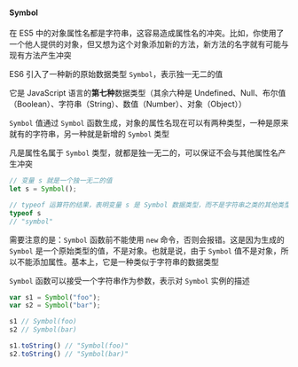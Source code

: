 #### Symbol

在 ES5 中的对象属性名都是字符串，这容易造成属性名的冲突。比如，你使用了一个他人提供的对象，但又想为这个对象添加新的方法，新方法的名字就有可能与现有方法产生冲突

ES6 引入了一种新的原始数据类型 ```Symbol```，表示独一无二的值

它是 JavaScript 语言的**第七种**数据类型（其余六种是 Undefined、Null、布尔值（Boolean）、字符串（String）、数值（Number）、对象（Object））

```Symbol``` 值通过 ```Symbol``` 函数生成，对象的属性名现在可以有两种类型，一种是原来就有的字符串，另一种就是新增的 ```Symbol``` 类型

凡是属性名属于 ```Symbol``` 类型，就都是独一无二的，可以保证不会与其他属性名产生冲突

```js
// 变量 s 就是一个独一无二的值
let s = Symbol();

// typeof 运算符的结果，表明变量 s 是 Symbol 数据类型，而不是字符串之类的其他类型
typeof s
// "symbol"
```

需要注意的是：```Symbol``` 函数前不能使用 ```new``` 命令，否则会报错。这是因为生成的 ```Symbol``` 是一个原始类型的值，不是对象。也就是说，由于 ```Symbol``` 值不是对象，所以不能添加属性。基本上，它是一种类似于字符串的数据类型

```Symbol``` 函数可以接受一个字符串作为参数，表示对 ```Symbol``` 实例的描述

```js
var s1 = Symbol("foo");
var s2 = Symbol("bar");

s1 // Symbol(foo)
s2 // Symbol(bar)

s1.toString() // "Symbol(foo)"
s2.toString() // "Symbol(bar)"
```